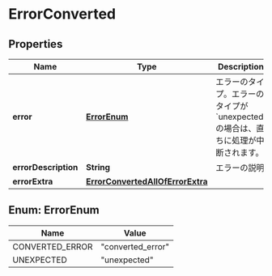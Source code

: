 

# ErrorConverted


## Properties

| Name | Type | Description | Notes |
|------------ | ------------- | ------------- | -------------|
|**error** | [**ErrorEnum**](#ErrorEnum) | エラーのタイプ。エラーのタイプが &#x60;unexpected&#x60; の場合は、直ちに処理が中断されます。 |  |
|**errorDescription** | **String** | エラーの説明 |  |
|**errorExtra** | [**ErrorConvertedAllOfErrorExtra**](ErrorConvertedAllOfErrorExtra.md) |  |  |



## Enum: ErrorEnum

| Name | Value |
|---- | -----|
| CONVERTED_ERROR | &quot;converted_error&quot; |
| UNEXPECTED | &quot;unexpected&quot; |



